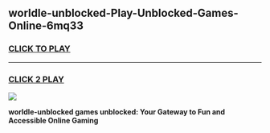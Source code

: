 
## worldle-unblocked-Play-Unblocked-Games-Online-6mq33
<h3>
<a href="https://premium76.site?title=worldle-unblocked&ref=25A">CLICK TO PLAY</a></h3>
<hr>

<h3>
<a href="https://premium76.site?title=worldle-unblocked&ref=25A">CLICK 2 PLAY</a>
  
</h3>

<a href="https://premium76.site?title=worldle-unblocked&ref=25A"><img src="https://clearcache.store/games.png"></a>


**worldle-unblocked games unblocked: Your Gateway to Fun and Accessible Online Gaming**

